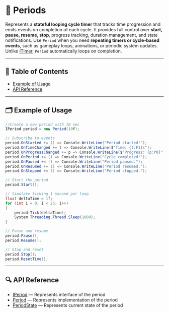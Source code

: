 # 🧩 Periods

Represents a **stateful looping cycle timer** that tracks time progression and emits events on completion of each cycle.
It provides full control over **start, pause, resume, stop**, progress tracking, duration management, and state
notifications. Use `Period` when you need **repeating timers or cycle-based events**, such as gameplay loops,
animations, or periodic system updates. Unlike [ITimer](ITimer.md),
`Period` automatically loops on completion.

---

## 📑 Table of Contents

- [Example of Usage](#-example-of-usage)
- [API Reference](#-api-reference)

---

## 🗂 Example of Usage

```csharp
//Create a new period with 10 sec
IPeriod period = new Period(10f);

// Subscribe to events
period.OnStarted += () => Console.WriteLine("Period started!");
period.OnTimeChanged += t => Console.WriteLine($"Time: {t:F1}s");
period.OnProgressChanged += p => Console.WriteLine($"Progress: {p:P0}");
period.OnPeriod += () => Console.WriteLine("Cycle completed!");
period.OnPaused += () => Console.WriteLine("Period paused.");
period.OnResumed += () => Console.WriteLine("Period resumed.");
period.OnStopped += () => Console.WriteLine("Period stopped.");

// Start the period
period.Start();

// Simulate ticking 1 second per loop
float deltaTime = 1f;
for (int i = 0; i < 25; i++)
{
    period.Tick(deltaTime);
    System.Threading.Thread.Sleep(1000);
}

// Pause and resume
period.Pause();
period.Resume();

// Stop and reset
period.Stop();
period.ResetTime();
```

---

## 🔍 API Reference

- [IPeriod](IPeriod.md) — Represents interface of the period
- [Period](Period.md) — Represents implementation of the period
- [PeriodState](PeriodState.md) — Represents current state of the period
